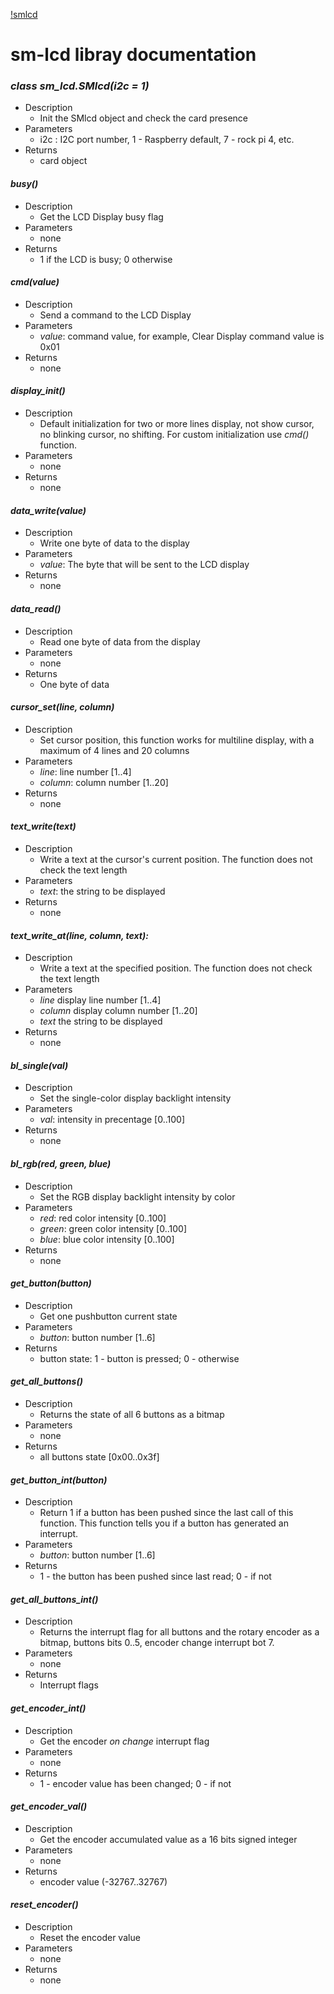 [!smlcd](../../images/sequent.jpg)

# sm-lcd libray documentation

### *class sm_lcd.SMlcd(i2c = 1)*
* Description
  * Init the SMlcd object and check the card presence 
* Parameters
  * i2c : I2C port number, 1 - Raspberry default, 7 - rock pi 4, etc.
* Returns 
  * card object
  
#### *busy()*
* Description
  * Get the LCD Display busy flag
* Parameters  
  * none
* Returns
  * 1 if the LCD is busy; 0 otherwise
  
#### *cmd(value)*
* Description
  * Send a command to the LCD Display
* Parameters
  * *value*: command value, for example, Clear Display command value is 0x01
* Returns
  * none
  
#### *display_init()*
* Description
  * Default initialization for two or more lines display, not show cursor, no blinking cursor, no shifting. For custom initialization use *cmd()* function.
* Parameters
  * none
* Returns
  * none
  
#### *data_write(value)*
* Description
  * Write one byte of data to the display
* Parameters
  * *value*: The byte that will be sent to the LCD display
* Returns
  * none  
  
#### *data_read()*
* Description
  * Read one byte of data from the display
* Parameters
  * none
* Returns
  * One byte of data
  
#### *cursor_set(line, column)*
* Description
  * Set cursor position, this function works for multiline display, with a maximum of 4 lines and 20 columns
* Parameters
  * *line*: line number [1..4]
  * *column*: column number [1..20]
* Returns
  * none  

#### *text_write(text)*
* Description
  * Write a text at the cursor's current position. The function does not check the text length
* Parameters  
  * *text*: the string to be displayed 
* Returns
  * none

#### *text_write_at(line, column, text):*
* Description
  * Write a text at the specified position. The function does not check the text length
* Parameters
  * *line* display line number [1..4]
  * *column* display column number [1..20]
  * *text* the string to be displayed 
* Returns
  * none

#### *bl_single(val)*
* Description
  * Set the single-color display backlight intensity
* Parameters
  * *val*: intensity in precentage [0..100]
* Returns
  * none

#### *bl_rgb(red, green, blue)*
* Description
  * Set the RGB display backlight intensity by color
* Parameters
  * *red*: red color intensity [0..100]
  * *green*: green color intensity [0..100]
  * *blue*: blue color intensity [0..100]
* Returns
  * none

#### *get_button(button)*
* Description
  * Get one pushbutton current state 
* Parameters
  * *button*: button number [1..6]
* Returns
  * button state: 1 - button is pressed; 0 - otherwise

#### *get_all_buttons()*
* Description
  * Returns the state of all 6 buttons as a bitmap
* Parameters
  * none
* Returns
  * all buttons state [0x00..0x3f]

#### *get_button_int(button)*
* Description
  * Return 1 if a button has been pushed since the last call of this function. This function tells you if a button has generated an interrupt.
* Parameters
  * *button*: button number [1..6]
* Returns
  * 1 - the button has been pushed since last read; 0 - if not 

#### *get_all_buttons_int()*
* Description
  * Returns the interrupt flag for all buttons and the rotary encoder as a bitmap, buttons bits 0..5, encoder change interrupt bot 7. 
* Parameters
  * none
* Returns
  * Interrupt flags 

#### *get_encoder_int()*
* Description
  * Get the encoder *on change* interrupt flag 
* Parameters
  * none
* Returns
  * 1 - encoder value has been changed; 0 - if not 

#### *get_encoder_val()*
* Description
  * Get the encoder accumulated value as a 16 bits signed integer
* Parameters
  * none
* Returns
  * encoder value (-32767..32767)

#### *reset_encoder()*
* Description
  * Reset the encoder value
* Parameters
  * none
* Returns
  * none

   
